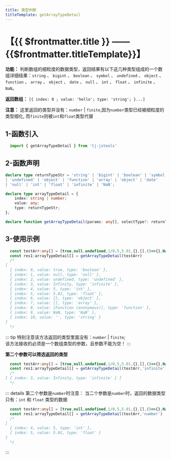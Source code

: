 ```yaml
---
title: 类型判断
titleTemplate: getArrayTypeDetail
---
```


# 【{{ $frontmatter.title }} —— {{$frontmatter.titleTemplate}}】

**功能：** 判断数组的细粒度的数据类型，返回结果有以下这几种类型组成的一个数组详细结果：`string` 、 `bigint` 、 `boolean` 、 `symbol` 、 `undefined` 、 `object` 、 `function` 、 `array` 、 `object` 、 `date` 、 `null` 、 `int` 、 `float` 、 `infinite` 、 `NaN`。

**返回数组：** `[{
  index: 0 ;
  value: 'hello';
  type: 'string';
}...]`

**注意：** 这里返回的类型并没有：`number` | `finite`,因为`number`类型已经被细粒度的类型细化, 而`finite`则被`int`和`float`类型代替

## 1-函数引入

```js 
  import { getArrayTypeDetail } from 'tj-jstools'
```
## 2-函数声明

```ts 
declare type returnTypeStr = 'string' | 'bigint' | 'boolean' | 'symbol' 
| 'undefined' | 'object' | 'function' | 'array' | 'object' | 'date' 
| 'null' | 'int' | 'float' | 'infinite' | 'NaN';

declare type arrayTypeDetail = {
    index: string | number;
    value: any;
    type: returnTypeStr;
};

declare function getArrayTypeDetail(params: any[], selectType?: returnTypeStr | 'number'): arrayTypeDetail[];
```

## 3-使用示例

```ts 
  const testArr:any[] = [true,null,undefined,1/0,5,5.01,{},[],()=>{},NaN,'']
  const res1:arrayTypeDetail[] = getArrayTypeDetail(testArr) 
  /*
[
  { index: 0, value: true, type: 'boolean' },
  { index: 1, value: null, type: 'null' },
  { index: 2, value: undefined, type: 'undefined' },
  { index: 3, value: Infinity, type: 'infinite' },
  { index: 4, value: 5, type: 'int' },
  { index: 5, value: 5.01, type: 'float' },
  { index: 6, value: {}, type: 'object' },
  { index: 7, value: [], type: 'array' },
  { index: 8, value: [Function (anonymous)], type: 'function' },
  { index: 9, value: NaN, type: 'NaN' },
  { index: 10, value: '', type: 'string' }
]
  */
```
::: tip
特别注意该方法返回的类型里面没有：`number` | `finite`; <br/>
该方法接收的必须是一个数组类型的参数，且参数不能为空！
:::

**第二个参数可以筛选返回的类型**

```ts 
  const testArr:any[] = [true,null,undefined,1/0,5,5.01,{},[],()=>{},NaN,'']
  const res1:arrayTypeDetail[] = getArrayTypeDetail(testArr,'infinite') 
  /*
[ { index: 3, value: Infinity, type: 'infinite' } ]
  */
```

::: details 第二个参数是`number`时注意：
当二个参数是`number`时，返回的数据类型只有：`int` 和 `float` 类型的数据
```ts 
  const testArr:any[] = [true,null,undefined,1/0,5,5.01,{},[],()=>{},NaN,'']
  const res1:arrayTypeDetail[] = getArrayTypeDetail(testArr,'number') 
  /*
[
  { index: 4, value: 5, type: 'int' },
  { index: 5, value: 5.01, type: 'float' }
]
  */
```
:::


